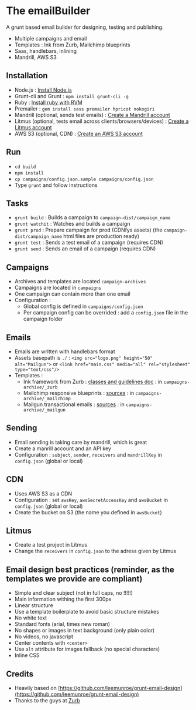 The emailBuilder
=================

A grunt based email builder for designing, testing and publishing.

- Multiple campaigns and email
- Templates : Ink from Zurb, Mailchimp blueprints
- Saas, handlebars, inlining
- Mandrill, AWS S3

Installation
------------
- Node.js : [Install Node.js](https://github.com/joyent/node/wiki/Installing-Node.js-via-package-manager)
- Grunt-cli and Grunt : `npm install grunt-cli -g`
- Ruby : [Install ruby with RVM](https://rvm.io/rvm/install)
- Premailer : `gem install sass premailer hpricot nokogiri`
- Mandrill (optional, sends test emails) : [Create a Mandrill account](https://mandrillapp.com)
- Litmus (optional, tests email across clients/browsers/devices) : [Create a Litmus account](https://litmus.com) 
- AWS S3 (optional, CDN) : [Create an AWS S3 account](http://aws.amazon.com/s3)

Run
---
- `cd build`
- `npm install`
- `cp campaigns/config.json.sample campaigns/config.json`
- Type `grunt` and follow instructions

Tasks
-----
- `grunt build` : Builds a campaign to `campaign-dist/campaign_name`
- `grunt watchit` : Watches and builds a campaign
- `grunt prod` : Prepare campaign for prod (CDNfys assets) (the `campaign-dist/campaign_name` html files are production ready)
- `grunt test` : Sends a test email of a campaign (requires CDN)
- `grunt send` : Sends an email of a campaign (requires CDN)

Campaigns
---------
- Archives and templates are located `campaign-archives`
- Campaigns are located in `campaigns`
- One campaign can contain more than one email
- Configuration : 
    - Global config is defined in `campaigns/config.json`
    - Per campaign config can be overrided : add a `config.json` file in the campaign folder

Emails
------
- Emails are written with handlebars format
- Assets basepath is `./` : `<img src="logo.png" height="50" alt="Mailgun">` or `<link href="main.css" media="all" rel="stylesheet" type="text/css"/>`
- Templates : 
    - Ink framework from Zurb : [classes and guidelines doc](http://zurb.com/ink/docs.php) : in `campaigns-archive/_zurb`
    - Mailchimp responsive blueprints : [sources](https://github.com/mailchimp/Email-Blueprints) : in `campaigns-archive/_mailchimp`
    - Mailgun transactional emails : [sources](https://github.com/mailgun/transactional-email-templates) : in `campaigns-archive/_mailgun`

Sending
-------
- Email sending is taking care by mandrill, which is great
- Create a manrill account and an API key
- Configuration : `subject`, `sender`, `receivers` and `mandrillKey` in `config.json` (global or local)

CDN
---
- Uses AWS S3 as a CDN
- Configuration : set `awsKey`, `awsSecretAccessKey` and `awsBucket` in `config.json` (global or local)
- Create the bucket on S3 (the name you defined in `awsBucket`)

Litmus
------
- Create a test project in Litmus
- Change the `receivers` in `config.json` to the adress given by Litmus

Email design best practices (reminder, as the templates we provide are compliant)
---------------------------------------------------------------------------------
- Simple and clear subject (not in full caps, no !!!!!)
- Main information withing the first 300px
- Linear structure
- Use a template boilerplate to avoid basic structure mistakes
- No white text
- Standard fonts (arial, times new roman)
- No shapes or images in text background (only plain color)
- No videos, no javascript
- Center contents with `<center>`
- Use `alt` attribute for images fallback (no special characters)
- Inline CSS

Credits
-------
- Heavily based on [https://github.com/leemunroe/grunt-email-design](https://github.com/leemunroe/grunt-email-design)
- Thanks to the guys at [Zurb](http://zurb.com/)

